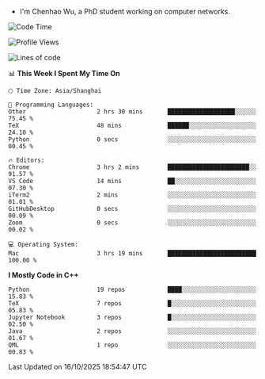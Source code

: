 - I'm Chenhao Wu, a PhD student working on computer networks.

<!--START_SECTION:waka-->
![Code Time](http://img.shields.io/badge/Code%20Time-942%20hrs%2017%20mins-blue)

![Profile Views](http://img.shields.io/badge/Profile%20Views-0-blue)

![Lines of code](https://img.shields.io/badge/From%20Hello%20World%20I%27ve%20Written-12.4%20million%20lines%20of%20code-blue)

📊 **This Week I Spent My Time On** 

```text
🕑︎ Time Zone: Asia/Shanghai

💬 Programming Languages: 
Other                    2 hrs 30 mins       ███████████████████░░░░░░   75.45 % 
TeX                      48 mins             ██████░░░░░░░░░░░░░░░░░░░   24.10 % 
Python                   0 secs              ░░░░░░░░░░░░░░░░░░░░░░░░░   00.45 % 

🔥 Editors: 
Chrome                   3 hrs 2 mins        ███████████████████████░░   91.57 % 
VS Code                  14 mins             ██░░░░░░░░░░░░░░░░░░░░░░░   07.30 % 
iTerm2                   2 mins              ░░░░░░░░░░░░░░░░░░░░░░░░░   01.01 % 
GitHubDesktop            0 secs              ░░░░░░░░░░░░░░░░░░░░░░░░░   00.09 % 
Zoom                     0 secs              ░░░░░░░░░░░░░░░░░░░░░░░░░   00.02 % 

💻 Operating System: 
Mac                      3 hrs 19 mins       █████████████████████████   100.00 % 
```

**I Mostly Code in C++** 

```text
Python                   19 repos            ████░░░░░░░░░░░░░░░░░░░░░   15.83 % 
TeX                      7 repos             █░░░░░░░░░░░░░░░░░░░░░░░░   05.83 % 
Jupyter Notebook         3 repos             █░░░░░░░░░░░░░░░░░░░░░░░░   02.50 % 
Java                     2 repos             ░░░░░░░░░░░░░░░░░░░░░░░░░   01.67 % 
QML                      1 repo              ░░░░░░░░░░░░░░░░░░░░░░░░░   00.83 % 
```




 Last Updated on 16/10/2025 18:54:47 UTC
<!--END_SECTION:waka-->
